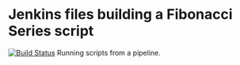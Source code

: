 # Jenkins files building a Fibonacci Series script
[![Build Status](http://http://ec2-16-170-189-243.eu-north-1.compute.amazonaws.com/buildStatus/icon?job=pipeline-as-code-3-fibonacci)](http://ec2-16-170-189-243.eu-north-1.compute.amazonaws.com/job/pipeline-as-code-3-fibonacci)
Running scripts from a pipeline.
